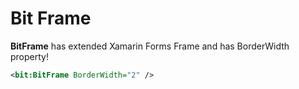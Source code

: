 # Bit Frame

**BitFrame** has extended Xamarin Forms Frame and has BorderWidth property!

```xml
<bit:BitFrame BorderWidth="2" />
```
